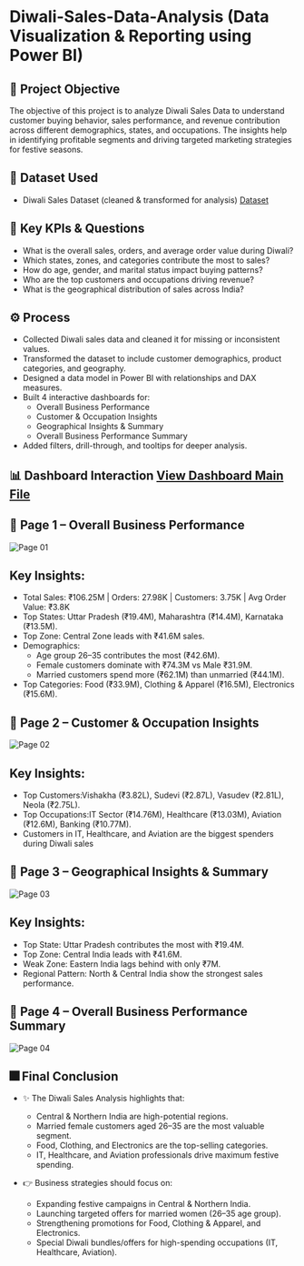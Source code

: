 # Diwali-Sales-Data-Analysis (Data Visualization & Reporting using Power BI)
## 🎯 Project Objective
The objective of this project is to analyze Diwali Sales Data to understand customer buying behavior, sales performance, and revenue contribution across different demographics, states, and occupations. The insights help in identifying profitable segments and driving targeted marketing strategies for festive seasons.

## 📂 Dataset Used
- Diwali Sales Dataset (cleaned & transformed for analysis) <a href="https://github.com/sabaribala2004-dataanalyst/Data-Visualization-and-Storytelling/blob/main/Diwali%20Sales%20Data.xlsx"> Dataset</a>

## 🔑 Key KPIs & Questions
- What is the overall sales, orders, and average order value during Diwali?
- Which states, zones, and categories contribute the most to sales?
- How do age, gender, and marital status impact buying patterns?
- Who are the top customers and occupations driving revenue?
- What is the geographical distribution of sales across India?

## ⚙️ Process
- Collected Diwali sales data and cleaned it for missing or inconsistent values.
- Transformed the dataset to include customer demographics, product categories, and geography.
- Designed a data model in Power BI with relationships and DAX measures.
- Built 4 interactive dashboards for:
  - Overall Business Performance
  - Customer & Occupation Insights
  - Geographical Insights & Summary
  - Overall Business Performance Summary
- Added filters, drill-through, and tooltips for deeper analysis.

## 📊 Dashboard Interaction <a href="https://github.com/sabaribala2004-dataanalyst/Data-Visualization-and-Storytelling/blob/main/Diwali-Sales-Dashboard.pbix"> View Dashboard Main File </a>

## 📌 Page 1 – Overall Business Performance

![Page 01](https://github.com/user-attachments/assets/8e249e16-26ac-4783-8eb9-14fb94442caa)

   ## Key Insights:

- Total Sales: ₹106.25M | Orders: 27.98K | Customers: 3.75K | Avg Order Value: ₹3.8K
- Top States: Uttar Pradesh (₹19.4M), Maharashtra (₹14.4M), Karnataka (₹13.5M).
- Top Zone: Central Zone leads with ₹41.6M sales.
- Demographics:
  - Age group 26–35 contributes the most (₹42.6M).
  - Female customers dominate with ₹74.3M vs Male ₹31.9M.
  - Married customers spend more (₹62.1M) than unmarried (₹44.1M).
- Top Categories: Food (₹33.9M), Clothing & Apparel (₹16.5M), Electronics (₹15.6M).
  

## 📌 Page 2 – Customer & Occupation Insights

![Page 02](https://github.com/user-attachments/assets/8b751de3-7473-4274-a0c1-981825ae3f87)

  ## Key Insights:

- Top Customers:Vishakha (₹3.82L), Sudevi (₹2.87L), Vasudev (₹2.81L), Neola (₹2.75L).
- Top Occupations:IT Sector (₹14.76M), Healthcare (₹13.03M), Aviation (₹12.6M), Banking (₹10.77M).
- Customers in IT, Healthcare, and Aviation are the biggest spenders during Diwali sales
  

## 📌 Page 3 – Geographical Insights & Summary

![Page 03](https://github.com/user-attachments/assets/01f5fe09-a24d-4d25-9706-4fe49cd6f2c2)

  ## Key Insights:

- Top State: Uttar Pradesh contributes the most with ₹19.4M.
- Top Zone: Central India leads with ₹41.6M.
- Weak Zone: Eastern India lags behind with only ₹7M.
- Regional Pattern: North & Central India show the strongest sales performance.
  

## 📌 Page 4 – Overall Business Performance Summary

![Page 04](https://github.com/user-attachments/assets/891ae21c-e30b-4928-8c38-26d6f465b9a3)



## 🎆 Final Conclusion

- ✨ The Diwali Sales Analysis highlights that:
  - Central & Northern India are high-potential regions.
  - Married female customers aged 26–35 are the most valuable segment.
  - Food, Clothing, and Electronics are the top-selling categories.
  - IT, Healthcare, and Aviation professionals drive maximum festive spending.

- 👉 Business strategies should focus on:
  - Expanding festive campaigns in Central & Northern India.
  - Launching targeted offers for married women (26–35 age group).
  - Strengthening promotions for Food, Clothing & Apparel, and Electronics.
  - Special Diwali bundles/offers for high-spending occupations (IT, Healthcare, Aviation).


